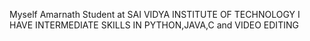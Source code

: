 Myself Amarnath
Student at SAI VIDYA INSTITUTE OF TECHNOLOGY
I HAVE INTERMEDIATE SKILLS IN PYTHON,JAVA,C and VIDEO EDITING


